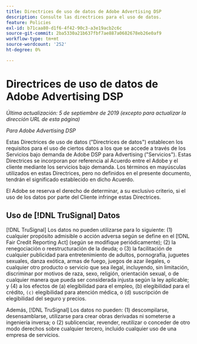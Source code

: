 ```yaml
---
title: Directrices de uso de datos de Adobe Advertising DSP
description: Consulte las directrices para el uso de datos.
feature: Policies
exl-id: b71caa80-d1f6-4f42-90c3-a3e19acb2c6c
source-git-commit: 2ba5330a21b637fbf7ae887a0682678eb26e0af9
workflow-type: tm+mt
source-wordcount: '252'
ht-degree: 0%

---
```


# Directrices de uso de datos de Adobe Advertising DSP

*Última actualización: 5 de septiembre de 2019 (excepto para actualizar la dirección URL de esta página)*

*Para Adobe Advertising DSP*

Estas Directrices de uso de datos (&quot;Directrices de datos&quot;) establecen los requisitos para el uso de ciertos datos a los que se accede a través de los Servicios bajo demanda de Adobe DSP para Advertising (&quot;Servicios&quot;). Estas Directrices se incorporan por referencia al Acuerdo entre el Adobe y el cliente mediante los servicios bajo demanda. Los términos en mayúsculas utilizados en estas Directrices, pero no definidos en el presente documento, tendrán el significado establecido en dicho Acuerdo.

El Adobe se reserva el derecho de determinar, a su exclusivo criterio, si el uso de los datos por parte del Cliente infringe estas Directrices.

## Uso de [!DNL TruSignal] Datos

[!DNL TruSignal] Los datos no pueden utilizarse para lo siguiente: (1) cualquier propósito admisible o acción adversa según se define en el [!DNL Fair Credit Reporting Act] (según se modifique periódicamente); (2) la renegociación o reestructuración de la deuda; o (3) la facilitación de cualquier publicidad para entretenimiento de adultos, pornografía, juguetes sexuales, danza exótica, armas de fuego, juegos de azar ilegales, o cualquier otro producto o servicio que sea ilegal, incluyendo, sin limitación, discriminar por motivos de raza, sexo, religión, orientación sexual, o de cualquier manera que pueda ser considerada injusta según la ley aplicable; y (4) a los efectos de (a) elegibilidad para el empleo, (b) elegibilidad para el crédito, `(c)` elegibilidad para atención médica, o (d) suscripción de elegibilidad del seguro y precios.<!-- I used backticks in the previous sentence to prevent ( c ) from displaying as a copyright symbol. I think the OS does that. Using HTML code for the parentheses doesn't prevent it. -->

Además, [!DNL TruSignal] Los datos no pueden: (1) descompilarse, desensamblarse, utilizarse para crear obras derivadas ni someterse a ingeniería inversa; o (2) sublicenciar, revender, reutilizar o conceder de otro modo derechos sobre cualquier tercero, incluido cualquier uso de una empresa de servicios.
